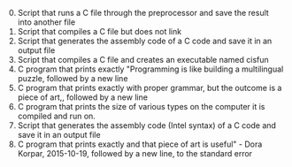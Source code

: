 0. Script that runs a C file through the preprocessor and save the result into another file
1. Script that compiles a C file but does not link
2. Script that generates the assembly code of a C code and save it in an output file
3. Script that compiles a C file and creates an executable named cisfun
4. C program that prints exactly "Programming is like building a multilingual puzzle, followed by a new line
5. C program that prints exactly with proper grammar, but the outcome is a piece of art,, followed by a new line
6. C program that prints the size of various types on the computer it is compiled and run on.
7. Script that generates the assembly code (Intel syntax) of a C code and save it in an output file
8. C program that prints exactly and that piece of art is useful" - Dora Korpar, 2015-10-19, followed by a new line, to the standard error
